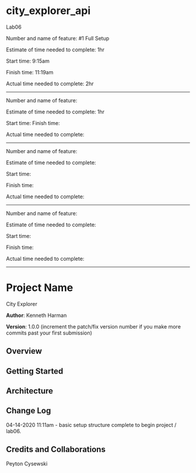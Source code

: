 # city_explorer_api
Lab06

Number and name of feature: #1 Full Setup

Estimate of time needed to complete: 1hr

Start time: 9:15am

Finish time: 11:19am

Actual time needed to complete: 2hr
__________________________________

Number and name of feature: 

Estimate of time needed to complete: 1hr

Start time: 
Finish time:

Actual time needed to complete:

___________________________________

Number and name of feature: 

Estimate of time needed to complete: 

Start time:

Finish time: 

Actual time needed to complete:

________________________________

Number and name of feature: 
 

Estimate of time needed to complete: 

Start time: 

Finish time: 

Actual time needed to complete:
____________________________________
# Project Name 
City Explorer

**Author**: Kenneth Harman

**Version**: 1.0.0 (increment the patch/fix version number if you make more commits past your first submission)

## Overview
<!-- Provide a high level overview of what this application is and why you are building it, beyond the fact that it's an assignment for this class. (i.e. What's your problem domain?) -->

## Getting Started
<!-- What are the steps that a user must take in order to build this app on their own machine and get it running? -->

## Architecture
<!-- Provide a detailed description of the application design. What technologies (languages, libraries, etc) you're using, and any other relevant design information. -->

## Change Log 
<!-- Use this area to document the iterative changes made to your application as each feature is successfully implemented. Use time stamps. Here's an examples: -->

04-14-2020 11:11am - basic setup structure complete to begin project / lab06.

## Credits and Collaborations
Peyton Cysewski
<!-- Give credit (and a link) to other people or resources that helped you build this application. -->
